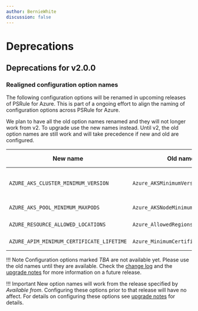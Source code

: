 ```yaml
---
author: BernieWhite
discussion: false
---
```


# Deprecations

## Deprecations for v2.0.0

### Realigned configuration option names

The following configuration options will be renamed in upcoming releases of PSRule for Azure.
This is part of a ongoing effort to align the naming of configuration options across PSRule for Azure.

We plan to have all the old option names renamed and they will not longer work from v2.
To upgrade use the new names instead.
Until v2, the old option names are still work and will take precedence if new and old are configured.

New name                                  | Old name                             | Available from
--------                                  | --------                             | --------------
`AZURE_AKS_CLUSTER_MINIMUM_VERSION`       | `Azure_AKSMinimumVersion`            | :octicons-milestone-24: v1.12.0
`AZURE_AKS_POOL_MINIMUM_MAXPODS`          | `Azure_AKSNodeMinimumMaxPods`        | _TBA - not available_
`AZURE_RESOURCE_ALLOWED_LOCATIONS`        | `Azure_AllowedRegions`               | _TBA - not available_
`AZURE_APIM_MINIMUM_CERTIFICATE_LIFETIME` | `Azure_MinimumCertificateLifetime`   | _TBA - not available_

!!! Note
    Configuration options marked _TBA_ are not available yet.
    Please use the old names until they are available.
    Check the [change log][1] and the [upgrade notes][2] for more information on a future release.

!!! Important
    New option names will work from the release specified by _Available from_.
    Configuring these options prior to that release will have no affect.
    For details on configuring these options see [upgrade notes][2] for details.

  [1]: CHANGELOG-v1.md
  [2]: upgrade-notes.md#realigned-configuration-option-names
